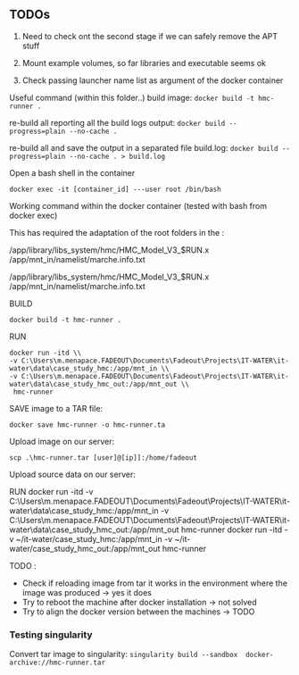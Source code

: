 
## TODOs
1) Need to check ont the second stage if we can safely remove the APT stuff

2) Mount example volumes, so far libraries and executable seems ok 

3) Check passing launcher name list as argument of the docker container

Useful command (within this folder..)
build image: 
```docker build -t hmc-runner .```

re-build all reporting all the build logs output:
```docker build --progress=plain --no-cache .```

re-build all and save the output in a separated file build.log:
```docker build --progress=plain --no-cache . > build.log```

Open a bash shell in the container 
```
docker exec -it [container_id] ---user root /bin/bash
```


Working command within the docker container (tested with bash from docker exec)

This has required the adaptation of the root folders in the :
 
/app/library/libs_system/hmc/HMC_Model_V3_\$RUN.x /app/mnt_in/namelist/marche.info.txt

/app/library/libs_system/hmc/HMC_Model_V3_\$RUN.x /app/mnt_in/namelist/marche.info.txt

BUILD 
```
docker build -t hmc-runner .
```

RUN
```
docker run -itd \\
-v C:\Users\m.menapace.FADEOUT\Documents\Fadeout\Projects\IT-WATER\it-water\data\case_study_hmc:/app/mnt_in \\
-v C:\Users\m.menapace.FADEOUT\Documents\Fadeout\Projects\IT-WATER\it-water\data\case_study_hmc_out:/app/mnt_out \\
 hmc-runner
```

SAVE image to a TAR file:
```
docker save hmc-runner -o hmc-runner.ta
```

Upload image on our server:
```
scp .\hmc-runner.tar [user]@[ip]]:/home/fadeout
```

Upload source data on our server: 

RUN
docker run -itd -v C:\Users\m.menapace.FADEOUT\Documents\Fadeout\Projects\IT-WATER\it-water\data\case_study_hmc:/app/mnt_in -v C:\Users\m.menapace.FADEOUT\Documents\Fadeout\Projects\IT-WATER\it-water\data\case_study_hmc_out:/app/mnt_out hmc-runner
docker run -itd -v ~/it-water/case_study_hmc:/app/mnt_in -v ~/it-water/case_study_hmc_out:/app/mnt_out hmc-runner


TODO : 
- Check if reloading image from tar it works in the environment where the image was produced -> yes it does 
- Try to reboot the machine after docker installation -> not solved 
- Try to align the docker version between the machines -> TODO

### Testing singularity 
Convert tar image to singularity:
```singularity build --sandbox  docker-archive://hmc-runner.tar```